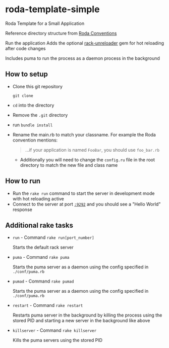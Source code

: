 # roda-template-simple

Roda Template for a Small Application

Reference directory structure
from [Roda Conventions](http://roda.jeremyevans.net/rdoc/files/doc/conventions_rdoc.html#label-Small+Applications)

Run the application
Adds the optional [rack-unreloader](https://github.com/jeremyevans/rack-unreloader) gem for hot reloading after code
changes

Includes puma to run the process as a daemon process in the background

## How to setup

- Clone this git repository

  `git clone`
- `cd` into the directory
- Remove the `.git` directory
- run `bundle install`
- Rename the main.rb to match your classname. For example the Roda convention mentions:
  > ...if your application is named `FooBar`, you should use `foo_bar.rb`
    - Additionally you will need to change the `config.ru` file in the root directory to match the new file and class
      name

## How to run

- Run the `rake run` command to start the server in development mode with hot reloading active
- Connect to the server at port [`:9292`](http://localhost:9292) and you should see a "Hello World" response

## Additional rake tasks

- `run` - Command `rake run[port_number]`

  Starts the default rack server
- `puma` - Command `rake puma`

  Starts the puma server as a daemon using the config specified in `./conf/puma.rb`
- `pumad` - Command `rake pumad`

  Starts the puma server as a daemon using the config specified in `./conf/puma.rb`
- `restart` - Command `rake restart`

  Restarts puma server in the background by killing the process using the stored PID and starting a new server in the
  background like above
- `killserver` - Command `rake killserver`

  Kills the puma servers using the stored PID

